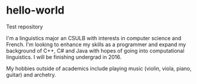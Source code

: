 hello-world
===========

Test repository

I'm a linguistics major an CSULB with interests in computer science and French. I'm looking to enhance my skills as a programmer and expand my background of C++, C# and Java with hopes of going into computational linguistics. I will be finishing undergrad in 2016.

My hobbies outside of academics include playing music (violin, viola, piano, guitar) and archetry.
